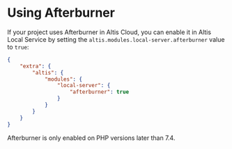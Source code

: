 # Using Afterburner

If your project uses Afterburner in Altis Cloud, you can enable it in Altis Local Service by setting the `altis.modules.local-server.afterburner` value to `true`:

```json
{
	"extra": {
		"altis": {
			"modules": {
				"local-server": {
					"afterburner": true
				}
			}
		}
	}
}
```

Afterburner is only enabled on PHP versions later than 7.4.
